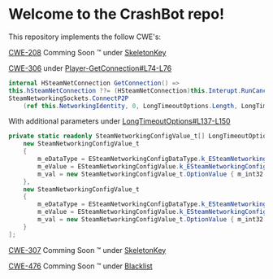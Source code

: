 # Welcome to the CrashBot repo!

This repository implements the follow CWE's:

[CWE-208](https://cwe.mitre.org/data/definitions/208.html) Comming Soon :tm: under [SkeletonKey](https://commingsoon)

[CWE-306](https://cwe.mitre.org/data/definitions/306.html) under [Player-GetConnection#L74-L76](https://github.com/TheGuy920/Crashbot/blob/main/ScrapRat/Player/Player.cs#L74-L76)
```csharp
internal HSteamNetConnection GetConnection() =>
this.hSteamNetConnection ??= (HSteamNetConnection)this.Interupt.RunCancelable(() => 
SteamNetworkingSockets.ConnectP2P
    (ref this.NetworkingIdentity, 0, LongTimeoutOptions.Length, LongTimeoutOptions));
```
With additional parameters under [LongTimeoutOptions#L137-L150](https://github.com/TheGuy920/Crashbot/blob/main/ScrapRat/Player/Player.cs#L137-L150)
```csharp
private static readonly SteamNetworkingConfigValue_t[] LongTimeoutOptions = [
    new SteamNetworkingConfigValue_t
    {
        m_eDataType = ESteamNetworkingConfigDataType.k_ESteamNetworkingConfig_Int32,
        m_eValue = ESteamNetworkingConfigValue.k_ESteamNetworkingConfig_TimeoutConnected,
        m_val = new SteamNetworkingConfigValue_t.OptionValue { m_int32 = 500 }
    },
    new SteamNetworkingConfigValue_t
    {
        m_eDataType = ESteamNetworkingConfigDataType.k_ESteamNetworkingConfig_Int32,
        m_eValue = ESteamNetworkingConfigValue.k_ESteamNetworkingConfig_TimeoutInitial,
        m_val = new SteamNetworkingConfigValue_t.OptionValue { m_int32 = int.MaxValue }
    }
];
```
[CWE-307](https://cwe.mitre.org/data/definitions/307.html) Comming Soon :tm: under [SkeletonKey](https://commingsoon)

[CWE-476](https://cwe.mitre.org/data/definitions/476.html) Comming Soon :tm: under [Blacklist](https://commingsoon)
